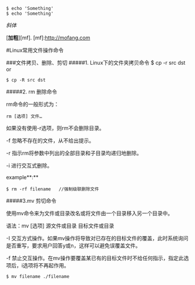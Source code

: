     $ echo 'Something'
    $ echo 'Something'
_斜体_

[__加粗__][mf].
[mf]:http://mofang.com


#Linux常用文件操作命令

###文件拷贝、删除、剪切
#####1. Linux下的文件夹拷贝命令
	$ cp -r src dst
or

	$ cp -R src dst

#####2. rm 删除命令

rm命令的一般形式为：

    rm [选项] 文件…
如果没有使用-r选项，则rm不会删除目录。

-f 忽略不存在的文件，从不给出提示。

-r 指示rm将参数中列出的全部目录和子目录均递归地删除。

-i 进行交互式删除。

example**:**

	$ rm -rf filename   //强制级联删除文件
#####3.mv 剪切命令

使用mv命令来为文件或目录改名或将文件由一个目录移入另一个目录中。

语法：mv [选项] 源文件或目录 目标文件或目录

-I 交互方式操作。如果mv操作将导致对已存在的目标文件的覆盖，此时系统询问是否重写，要求用户回答y或n，这样可以避免误覆盖文件。

-f 禁止交互操作。在mv操作要覆盖某已有的目标文件时不给任何指示，指定此选项后，i选项将不再起作用。

	$ mv filename ./filename